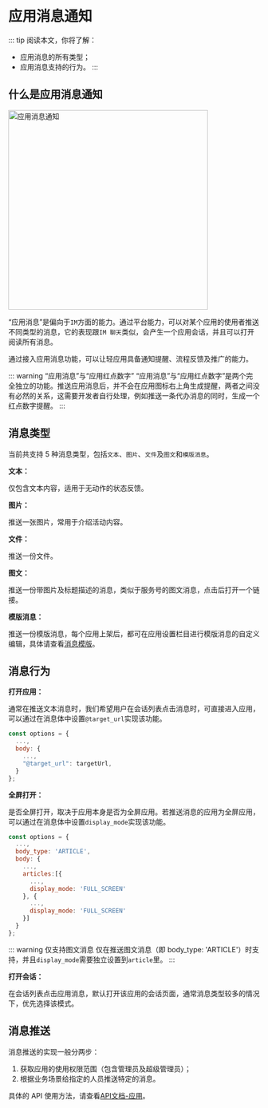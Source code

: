 # 应用消息通知

::: tip 阅读本文，你将了解：
* 应用消息的所有类型；
* 应用消息支持的行为。
:::


## 什么是应用消息通知

<p class="w6s-image">
  <img :src="$withBase('/app/message.png')" alt="应用消息通知" width="400" />
</p>

“应用消息”是偏向于`IM`方面的能力。通过平台能力，可以对某个应用的使用者推送不同类型的消息，它的表现跟`IM 聊天`类似，会产生一个应用会话，并且可以打开阅读所有消息。 

通过接入应用消息功能，可以让轻应用具备通知提醒、流程反馈及推广的能力。

::: warning “应用消息”与“应用红点数字”
“应用消息”与“应用红点数字”是两个完全独立的功能。推送应用消息后，并不会在应用图标右上角生成提醒，两者之间没有必然的关系，这需要开发者自行处理，例如推送一条代办消息的同时，生成一个红点数字提醒。
:::

## 消息类型

当前共支持 5 种消息类型，包括`文本`、`图片`、`文件`及`图文`和`模版消息`。

**文本：**

仅包含文本内容，适用于无动作的状态反馈。

**图片：**

推送一张图片，常用于介绍活动内容。

**文件：**

推送一份文件。

**图文：**

推送一份带图片及标题描述的消息，类似于服务号的图文消息，点击后打开一个链接。

**模版消息：**

推送一份模版消息，每个应用上架后，都可在应用设置栏目进行模版消息的自定义编辑，具体请查看[消息模版](/light-app/#消息模版)。

## 消息行为 

**打开应用：**

通常在推送文本消息时，我们希望用户在会话列表点击消息时，可直接进入应用，可以通过在消息体中设置`@target_url`实现该功能。

```js
const options = {
  ...,
  body: {
    ...,
    "@target_url": targetUrl,
  }
};
```

**全屏打开：**

是否全屏打开，取决于应用本身是否为全屏应用。若推送消息的应用为全屏应用，可以通过在消息体中设置`display_mode`实现该功能。

```js
const options = {
  ...,
  body_type: 'ARTICLE', 
  body: {
    ...,
    articles:[{
      ...,
      display_mode: 'FULL_SCREEN'
    }, { 
      ...,
      display_mode: 'FULL_SCREEN'
    }]
  }
};
```

::: warning 仅支持图文消息
仅在推送图文消息（即 body_type: 'ARTICLE'）时支持，并且`display_mode`需要独立设置到`article`里。
:::

**打开会话：**

在会话列表点击应用消息，默认打开该应用的会话页面，通常消息类型较多的情况下，优先选择该模式。

## 消息推送

消息推送的实现一般分两步：

1. 获取应用的使用权限范围（包含管理员及超级管理员）；
2. 根据业务场景给指定的人员推送特定的消息。

具体的 API 使用方法，请查看[API文档-应用](/api/app/mbox.md)。
